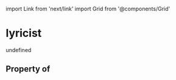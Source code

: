 import Link from 'next/link'
import Grid from '@components/Grid'

# lyricist

undefined

## Property of



